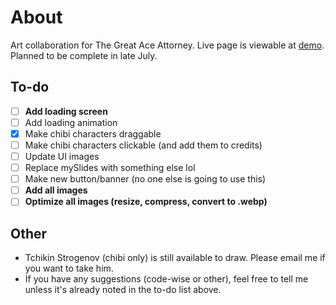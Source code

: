 # About
Art collaboration for The Great Ace Attorney. Live page is viewable at [demo](https://tgaa.milaza.art/demo). Planned to be complete in late July.

## To-do
- [ ] **Add loading screen**
- [ ] Add loading animation
- [x] Make chibi characters draggable
- [ ] Make chibi characters clickable (and add them to credits)
- [ ] Update UI images
- [ ] Replace mySlides with something else lol
- [ ] Make new button/banner (no one else is going to use this)
- [ ] **Add all images**
- [ ] **Optimize all images (resize, compress, convert to .webp)**

## Other
* Tchikin Strogenov (chibi only) is still available to draw. Please email me if you want to take him.
* If you have any suggestions (code-wise or other), feel free to tell me unless it's already noted in the to-do list above.

